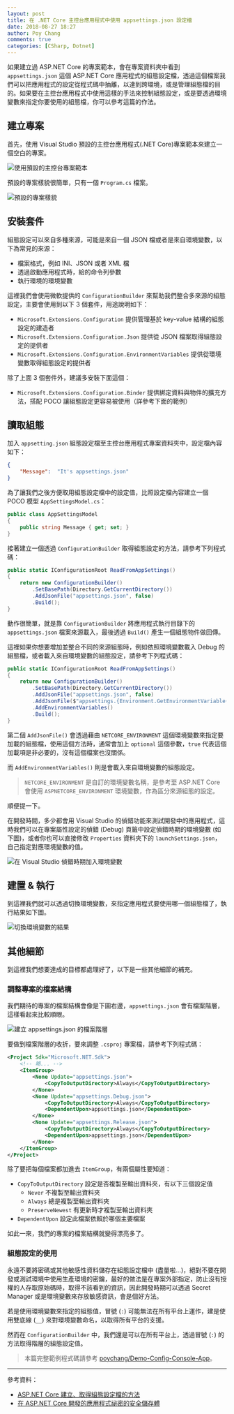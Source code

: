 ```yaml
---
layout: post
title: 在 .NET Core 主控台應用程式中使用 appsettings.json 設定檔
date: 2018-08-27 18:27
author: Poy Chang
comments: true
categories: [CSharp, Dotnet]
---
```


如果建立過 ASP.NET Core 的專案範本，會在專案資料夾中看到 `appsettings.json` 這個 ASP.NET Core 應用程式的組態設定檔，透過這個檔案我們可以把應用程式的設定從程式碼中抽離，以達到跨環境，或是管理組態檔的目的。如果要在主控台應用程式中使用這樣的手法來控制組態設定，或是要透過環境變數來指定你要使用的組態檔，你可以參考這篇的作法。

## 建立專案

首先，使用 Visual Studio 預設的主控台應用程式(.NET Core)專案範本來建立一個空白的專案。

![使用預設的主控台專案範本](https://i.imgur.com/dgXDO6H.png)

預設的專案樣貌很簡單，只有一個 `Program.cs` 檔案。

![預設的專案樣貌](https://i.imgur.com/mmEFtgF.png)

## 安裝套件

組態設定可以來自多種來源，可能是來自一個 JSON 檔或者是來自環境變數，以下為常見的來源：

- 檔案格式，例如 INI、JSON 或者 XML 檔
- 透過啟動應用程式時，給的命令列參數
- 執行環境的環境變數

這裡我們會使用微軟提供的 `ConfigurationBuilder` 來幫助我們整合多來源的組態設定，主要會使用到以下 3 個套件，用途說明如下：

- `Microsoft.Extensions.Configuration` 提供管理基於 key-value 結構的組態設定的建造者
- `Microsoft.Extensions.Configuration.Json` 提供從 JSON 檔案取得組態設定的提供者
- `Microsoft.Extensions.Configuration.EnvironmentVariables` 提供從環境變數取得組態設定的提供者

除了上面 3 個套件外，建議多安裝下面這個：

- `Microsoft.Extensions.Configuration.Binder` 提供綁定資料與物件的擴充方法，搭配 POCO 讓組態設定更容易被使用（詳參考下面的範例）

## 讀取組態

加入 `appsetting.json` 組態設定檔至主控台應用程式專案資料夾中，設定檔內容如下：

```json
{
    "Message":  "It's appsettings.json" 
}
```

為了讓我們之後方便取用組態設定檔中的設定值，比照設定檔內容建立一個 POCO 模型 `AppSettingsModel.cs`：

```csharp
public class AppSettingsModel
{
    public string Message { get; set; }
}
```

接著建立一個透過 `ConfigurationBuilder` 取得組態設定的方法，請參考下列程式碼：

```csharp
public static IConfigurationRoot ReadFromAppSettings()
{
    return new ConfigurationBuilder()
        .SetBasePath(Directory.GetCurrentDirectory())
        .AddJsonFile("appsettings.json", false)
        .Build();
}
```

動作很簡單，就是靠 `ConfigurationBuilder` 將應用程式執行目錄下的 `appsettings.json` 檔案來源載入，最後透過 `Build()` 產生一個組態物件做回傳。

這裡如果你想要增加並整合不同的來源組態時，例如依照環境變數載入 Debug 的組態檔，或者載入來自環境變數的組態設定，請參考下列程式碼：

```csharp
public static IConfigurationRoot ReadFromAppSettings()
{
    return new ConfigurationBuilder()
        .SetBasePath(Directory.GetCurrentDirectory())
        .AddJsonFile("appsettings.json", false)
        .AddJsonFile($"appsettings.{Environment.GetEnvironmentVariable("NETCORE_ENVIRONMENT")}.json", optional: true)
        .AddEnvironmentVariables()
        .Build();
}
```

第二個 `AddJsonFile()` 會透過藉由 `NETCORE_ENVIRONMENT` 這個環境變數來指定要加載的組態檔，使用這個方法時，通常會加上 `optional` 這個參數，`true` 代表這個加載項是非必要的，沒有這個檔案也沒關係。

而 `AddEnvironmentVariables()` 則是會載入來自環境變數的組態設定。

>`NETCORE_ENVIRONMENT` 是自訂的環境變數名稱，是參考至 ASP.NET Core 會使用 `ASPNETCORE_ENVIRONMENT` 環境變數，作為區分來源組態的設定。

順便提一下。

在開發時間，多少都會用 Visual Studio 的偵錯功能來測試開發中的應用程式，這時我們可以在專案屬性設定的偵錯 (Debug) 頁籤中設定偵錯時期的環境變數 (如下圖)，或者你也可以直接修改 `Properties` 資料夾下的 `launchSettings.json`，自己指定對應環境變數的值。

![在 Visual Studio 偵錯時期加入環境變數](https://i.imgur.com/XwoChZp.png)

## 建置 & 執行

到這裡我們就可以透過切換環境變數，來指定應用程式要使用哪一個組態檔了，執行結果如下圖。

![切換環境變數的結果](https://i.imgur.com/nBERC3A.png)

## 其他細節

到這裡我們想要達成的目標都處理好了，以下是一些其他細節的補充。

### 調整專案的檔案結構

我們期待的專案的檔案結構會像是下圖右邊，`appsettings.json` 會有檔案階層，這樣看起來比較順眼。

![建立 appsettings.json 的檔案階層](https://i.imgur.com/KINKSQo.png)

要做到檔案階層的收折，要來調整 `.csproj` 專案檔，請參考下列程式碼：

```xml
<Project Sdk="Microsoft.NET.Sdk">
    <!-- 略... -->
    <ItemGroup>
        <None Update="appsettings.json">
            <CopyToOutputDirectory>Always</CopyToOutputDirectory>
        </None>
        <None Update="appsettings.Debug.json">
            <CopyToOutputDirectory>Always</CopyToOutputDirectory>
            <DependentUpon>appsettings.json</DependentUpon>
        </None>
        <None Update="appsettings.Release.json">
            <CopyToOutputDirectory>Always</CopyToOutputDirectory>
            <DependentUpon>appsettings.json</DependentUpon>
        </None>
    </ItemGroup>
</Project>
```

除了要把每個檔案都加進去 `ItemGroup`，有兩個屬性要知道：

- `CopyToOutputDirectory` 設定是否複製至輸出資料夾，有以下三個設定值
  - `Never` 不複製至輸出資料夾
  - `Always` 總是複製至輸出資料夾
  - `PreserveNewest` 有更新時才複製至輸出資料夾
- `DependentUpon` 設定此檔案依賴於哪個主要檔案

如此一來，我們的專案的檔案結構就變得漂亮多了。

### 組態設定的使用

永遠不要將密碼或其他敏感性資料儲存在組態設定檔中 (盡量啦...)，絕對不要在開發或測試環境中使用生產環境的密鑰，最好的做法是在專案外部指定，防止沒有授權的人存取原始碼時，取得不該看到的資訊，因此開發時期可以透過 Secret Manager 或是環境變數來存放敏感資訊，會是個好方法。

若是使用環境變數來指定的組態值，冒號 (`:`) 可能無法在所有平台上運作，建是使用雙底線 (`__`) 來對環境變數命名，以取得所有平台的支援。

然而在 `ConfigurationBuilder` 中，我們還是可以在所有平台上，透過冒號 (`:`) 的方法取得階層的組態設定值。

>本篇完整範例程式碼請參考 [poychang/Demo-Config-Console-App](https://github.com/poychang/Demo-Config-Console-App)。

----------

參考資料：

* [ASP.NET Core 建立、取得組態設定檔的方法](https://docs.microsoft.com/zh-tw/aspnet/core/fundamentals/configuration/?view=aspnetcore-2.1&tabs=basicconfiguration)
* [在 ASP.NET Core 開發的應用程式祕密的安全儲存體](https://docs.microsoft.com/zh-tw/aspnet/core/security/app-secrets?view=aspnetcore-2.1&tabs=windows)

